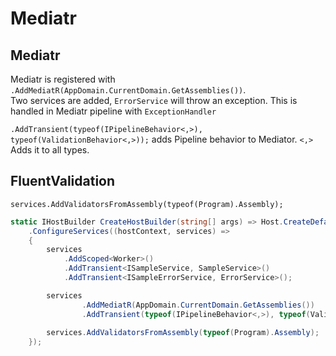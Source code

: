 # Mediatr

## Mediatr

Mediatr is registered with `.AddMediatR(AppDomain.CurrentDomain.GetAssemblies())`.  
Two services are added, `ErrorService` will throw an exception. This is handled in Mediatr pipeline with `ExceptionHandler`

`.AddTransient(typeof(IPipelineBehavior<,>), typeof(ValidationBehavior<,>));` adds Pipeline behavior to Mediator. `<,>` Adds it to all types.

## FluentValidation

`services.AddValidatorsFromAssembly(typeof(Program).Assembly);`

```csharp
static IHostBuilder CreateHostBuilder(string[] args) => Host.CreateDefaultBuilder(args)
    .ConfigureServices((hostContext, services) =>
    {
        services
            .AddScoped<Worker>()
            .AddTransient<ISampleService, SampleService>()
            .AddTransient<ISampleErrorService, ErrorService>();

        services
                .AddMediatR(AppDomain.CurrentDomain.GetAssemblies())
                .AddTransient(typeof(IPipelineBehavior<,>), typeof(ValidationBehavior<,>));
                
        services.AddValidatorsFromAssembly(typeof(Program).Assembly);
    });
```
